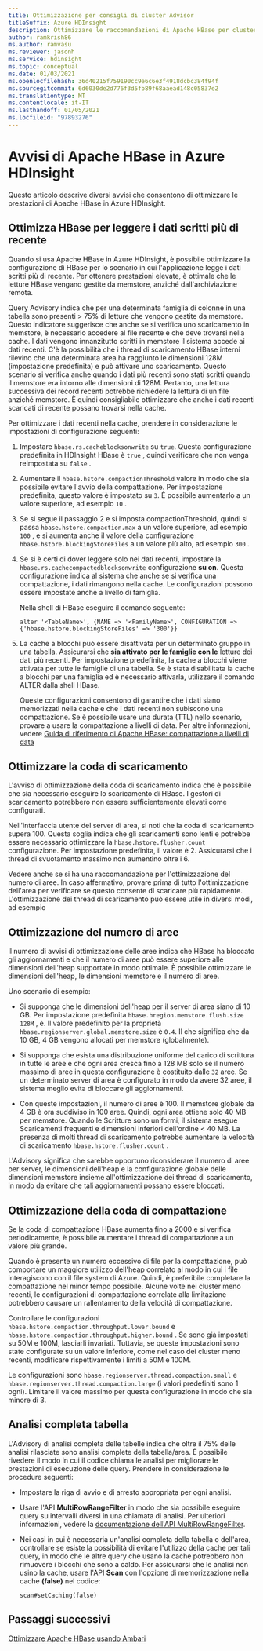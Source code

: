 ```yaml
---
title: Ottimizzazione per consigli di cluster Advisor
titleSuffix: Azure HDInsight
description: Ottimizzare le raccomandazioni di Apache HBase per cluster Advisor in Azure HDInsight.
author: ramkrish86
ms.author: ramvasu
ms.reviewer: jasonh
ms.service: hdinsight
ms.topic: conceptual
ms.date: 01/03/2021
ms.openlocfilehash: 36d40215f759190cc9e6c6e3f4918dcbc384f94f
ms.sourcegitcommit: 6d6030de2d776f3d5fb89f68aaead148c05837e2
ms.translationtype: MT
ms.contentlocale: it-IT
ms.lasthandoff: 01/05/2021
ms.locfileid: "97893276"
---
```

# <a name="apache-hbase-advisories-in-azure-hdinsight"></a>Avvisi di Apache HBase in Azure HDInsight

Questo articolo descrive diversi avvisi che consentono di ottimizzare le prestazioni di Apache HBase in Azure HDInsight. 

## <a name="optimize-hbase-to-read-most-recently-written-data"></a>Ottimizza HBase per leggere i dati scritti più di recente

Quando si usa Apache HBase in Azure HDInsight, è possibile ottimizzare la configurazione di HBase per lo scenario in cui l'applicazione legge i dati scritti più di recente. Per ottenere prestazioni elevate, è ottimale che le letture HBase vengano gestite da memstore, anziché dall'archiviazione remota.

Query Advisory indica che per una determinata famiglia di colonne in una tabella sono presenti > 75% di letture che vengono gestite da memstore. Questo indicatore suggerisce che anche se si verifica uno scaricamento in memstore, è necessario accedere al file recente e che deve trovarsi nella cache. I dati vengono innanzitutto scritti in memstore il sistema accede ai dati recenti. C'è la possibilità che i thread di scaricamento HBase interni rilevino che una determinata area ha raggiunto le dimensioni 128M (impostazione predefinita) e può attivare uno scaricamento. Questo scenario si verifica anche quando i dati più recenti sono stati scritti quando il memstore era intorno alle dimensioni di 128M. Pertanto, una lettura successiva dei record recenti potrebbe richiedere la lettura di un file anziché memstore. È quindi consigliabile ottimizzare che anche i dati recenti scaricati di recente possano trovarsi nella cache.

Per ottimizzare i dati recenti nella cache, prendere in considerazione le impostazioni di configurazione seguenti:

1. Impostare `hbase.rs.cacheblocksonwrite` su `true`. Questa configurazione predefinita in HDInsight HBase è `true` , quindi verificare che non venga reimpostata su `false` .

2. Aumentare il `hbase.hstore.compactionThreshold` valore in modo che sia possibile evitare l'avvio della compattazione. Per impostazione predefinita, questo valore è impostato su `3`. È possibile aumentarlo a un valore superiore, ad esempio `10` .

3. Se si segue il passaggio 2 e si imposta compactionThreshold, quindi si passa `hbase.hstore.compaction.max` a un valore superiore, ad esempio `100` , e si aumenta anche il valore della configurazione `hbase.hstore.blockingStoreFiles` a un valore più alto, ad esempio `300` .

4. Se si è certi di dover leggere solo nei dati recenti, impostare la `hbase.rs.cachecompactedblocksonwrite` configurazione **su on**. Questa configurazione indica al sistema che anche se si verifica una compattazione, i dati rimangono nella cache. Le configurazioni possono essere impostate anche a livello di famiglia. 

   Nella shell di HBase eseguire il comando seguente:
   
   ```
   alter '<TableName>', {NAME => '<FamilyName>', CONFIGURATION => {'hbase.hstore.blockingStoreFiles' => '300'}}
   ```

5. La cache a blocchi può essere disattivata per un determinato gruppo in una tabella. Assicurarsi che **sia attivato per le famiglie con le** letture dei dati più recenti. Per impostazione predefinita, la cache a blocchi viene attivata per tutte le famiglie di una tabella. Se è stata disabilitata la cache a blocchi per una famiglia ed è necessario attivarla, utilizzare il comando ALTER dalla shell HBase.

   Queste configurazioni consentono di garantire che i dati siano memorizzati nella cache e che i dati recenti non subiscono una compattazione. Se è possibile usare una durata (TTL) nello scenario, provare a usare la compattazione a livelli di data. Per altre informazioni, vedere [Guida di riferimento di Apache HBase: compattazione a livelli di data](https://hbase.apache.org/book.html#ops.date.tiered)  

## <a name="optimize-the-flush-queue"></a>Ottimizzare la coda di scaricamento

L'avviso di ottimizzazione della coda di scaricamento indica che è possibile che sia necessario eseguire lo scaricamento di HBase. I gestori di scaricamento potrebbero non essere sufficientemente elevati come configurati.

Nell'interfaccia utente del server di area, si noti che la coda di scaricamento supera 100. Questa soglia indica che gli scaricamenti sono lenti e potrebbe essere necessario ottimizzare la   `hbase.hstore.flusher.count` configurazione. Per impostazione predefinita, il valore è 2. Assicurarsi che i thread di svuotamento massimo non aumentino oltre i 6.

Vedere anche se si ha una raccomandazione per l'ottimizzazione del numero di aree. In caso affermativo, provare prima di tutto l'ottimizzazione dell'area per verificare se questo consente di scaricare più rapidamente. L'ottimizzazione dei thread di scaricamento può essere utile in diversi modi, ad esempio 

## <a name="region-count-tuning"></a>Ottimizzazione del numero di aree

Il numero di avvisi di ottimizzazione delle aree indica che HBase ha bloccato gli aggiornamenti e che il numero di aree può essere superiore alle dimensioni dell'heap supportate in modo ottimale. È possibile ottimizzare le dimensioni dell'heap, le dimensioni memstore e il numero di aree.

Uno scenario di esempio:

- Si supponga che le dimensioni dell'heap per il server di area siano di 10 GB. Per impostazione predefinita `hbase.hregion.memstore.flush.size` `128M` , è. Il valore predefinito per la proprietà `hbase.regionserver.global.memstore.size` è `0.4`. Il che significa che da 10 GB, 4 GB vengono allocati per memstore (globalmente).

- Si supponga che esista una distribuzione uniforme del carico di scrittura in tutte le aree e che ogni area cresca fino a 128 MB solo se il numero massimo di aree in questa configurazione è costituito dalle `32` aree. Se un determinato server di area è configurato in modo da avere 32 aree, il sistema meglio evita di bloccare gli aggiornamenti.

- Con queste impostazioni, il numero di aree è 100. Il memstore globale da 4 GB è ora suddiviso in 100 aree. Quindi, ogni area ottiene solo 40 MB per memstore. Quando le Scritture sono uniformi, il sistema esegue Scaricamenti frequenti e dimensioni inferiori dell'ordine < 40 MB. La presenza di molti thread di scaricamento potrebbe aumentare la velocità di scaricamento `hbase.hstore.flusher.count` .

L'Advisory significa che sarebbe opportuno riconsiderare il numero di aree per server, le dimensioni dell'heap e la configurazione globale delle dimensioni memstore insieme all'ottimizzazione dei thread di scaricamento, in modo da evitare che tali aggiornamenti possano essere bloccati.

## <a name="compaction-queue-tuning"></a>Ottimizzazione della coda di compattazione

Se la coda di compattazione HBase aumenta fino a 2000 e si verifica periodicamente, è possibile aumentare i thread di compattazione a un valore più grande.

Quando è presente un numero eccessivo di file per la compattazione, può comportare un maggiore utilizzo dell'heap correlato al modo in cui i file interagiscono con il file system di Azure. Quindi, è preferibile completare la compattazione nel minor tempo possibile. Alcune volte nei cluster meno recenti, le configurazioni di compattazione correlate alla limitazione potrebbero causare un rallentamento della velocità di compattazione.

Controllare le configurazioni `hbase.hstore.compaction.throughput.lower.bound` e `hbase.hstore.compaction.throughput.higher.bound` . Se sono già impostati su 50M e 100M, lasciarli invariati. Tuttavia, se queste impostazioni sono state configurate su un valore inferiore, come nel caso dei cluster meno recenti, modificare rispettivamente i limiti a 50M e 100M.

Le configurazioni sono `hbase.regionserver.thread.compaction.small` e `hbase.regionserver.thread.compaction.large` (i valori predefiniti sono 1 ogni).
Limitare il valore massimo per questa configurazione in modo che sia minore di 3.

## <a name="full-table-scan"></a>Analisi completa tabella

L'Advisory di analisi completa delle tabelle indica che oltre il 75% delle analisi rilasciate sono analisi complete della tabella/area. È possibile rivedere il modo in cui il codice chiama le analisi per migliorare le prestazioni di esecuzione delle query. Prendere in considerazione le procedure seguenti:

* Impostare la riga di avvio e di arresto appropriata per ogni analisi.

* Usare l'API **MultiRowRangeFilter** in modo che sia possibile eseguire query su intervalli diversi in una chiamata di analisi. Per ulteriori informazioni, vedere la [documentazione dell'API MultiRowRangeFilter](https://hbase.apache.org/2.1/apidocs/org/apache/hadoop/hbase/filter/MultiRowRangeFilter.html).

* Nei casi in cui è necessaria un'analisi completa della tabella o dell'area, controllare se esiste la possibilità di evitare l'utilizzo della cache per tali query, in modo che le altre query che usano la cache potrebbero non rimuovere i blocchi che sono a caldo. Per assicurarsi che le analisi non usino la cache, usare l'API **Scan** con l'opzione di memorizzazione nella cache **(false)** nel codice: 

   ```
   scan#setCaching(false)
   ```
   
## <a name="next-steps"></a>Passaggi successivi

[Ottimizzare Apache HBase usando Ambari](../optimize-hbase-ambari.md)
